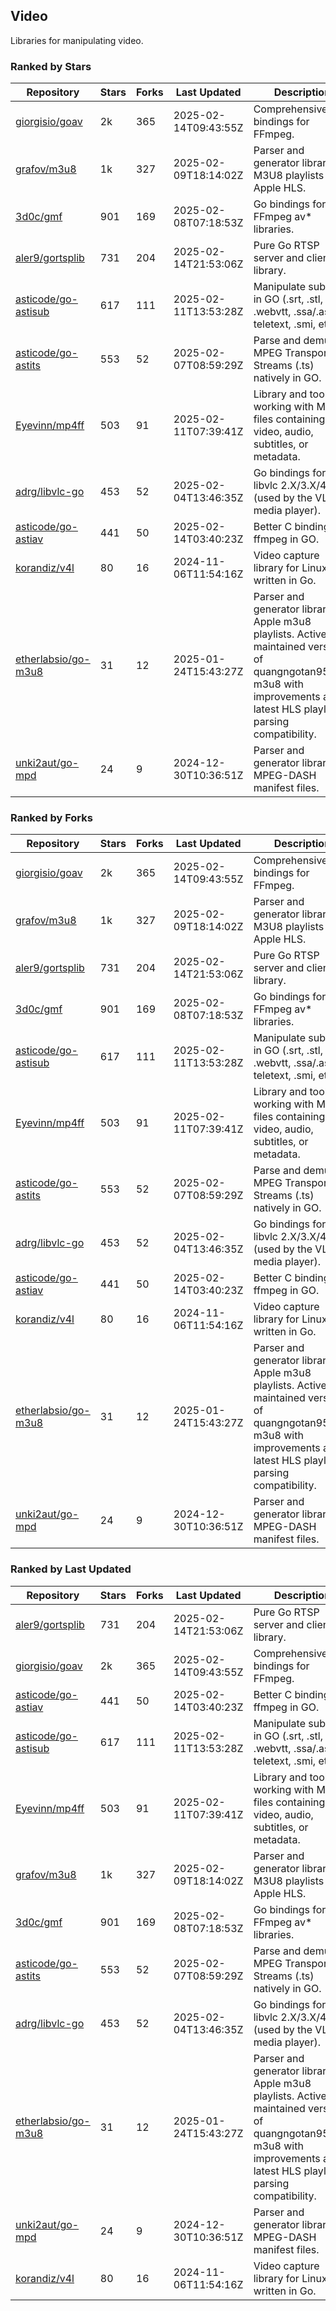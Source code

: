 ## Video

Libraries for manipulating video.

### Ranked by Stars

| Repository | Stars | Forks | Last Updated | Description | 
|------------|-------|-------|--------------|-------------|
| [giorgisio/goav](https://github.com/giorgisio/goav) | 2k | 365 | 2025-02-14T09:43:55Z |  Comprehensive Go bindings for FFmpeg. |
| [grafov/m3u8](https://github.com/grafov/m3u8) | 1k | 327 | 2025-02-09T18:14:02Z |  Parser and generator library of M3U8 playlists for Apple HLS. |
| [3d0c/gmf](https://github.com/3d0c/gmf) | 901 | 169 | 2025-02-08T07:18:53Z |  Go bindings for FFmpeg av\* libraries. |
| [aler9/gortsplib](https://github.com/aler9/gortsplib) | 731 | 204 | 2025-02-14T21:53:06Z |  Pure Go RTSP server and client library. |
| [asticode/go-astisub](https://github.com/asticode/go-astisub) | 617 | 111 | 2025-02-11T13:53:28Z |  Manipulate subtitles in GO (.srt, .stl, .ttml, .webvtt, .ssa/.ass, teletext, .smi, etc.). |
| [asticode/go-astits](https://github.com/asticode/go-astits) | 553 | 52 | 2025-02-07T08:59:29Z |  Parse and demux MPEG Transport Streams (.ts) natively in GO. |
| [Eyevinn/mp4ff](https://github.com/Eyevinn/mp4ff) | 503 | 91 | 2025-02-11T07:39:41Z |  Library and tools for working with MP4 files containing video, audio, subtitles, or metadata. |
| [adrg/libvlc-go](https://github.com/adrg/libvlc-go) | 453 | 52 | 2025-02-04T13:46:35Z |  Go bindings for libvlc 2.X/3.X/4.X (used by the VLC media player). |
| [asticode/go-astiav](https://github.com/asticode/go-astiav) | 441 | 50 | 2025-02-14T03:40:23Z |  Better C bindings for ffmpeg in GO. |
| [korandiz/v4l](https://github.com/korandiz/v4l) | 80 | 16 | 2024-11-06T11:54:16Z |  Video capture library for Linux, written in Go. |
| [etherlabsio/go-m3u8](https://github.com/etherlabsio/go-m3u8) | 31 | 12 | 2025-01-24T15:43:27Z |  Parser and generator library for Apple m3u8 playlists. Actively maintained version of quangngotan95/go-m3u8 with improvements and latest HLS playlist parsing compatibility. |
| [unki2aut/go-mpd](https://github.com/unki2aut/go-mpd) | 24 | 9 | 2024-12-30T10:36:51Z |  Parser and generator library for MPEG-DASH manifest files. |

### Ranked by Forks

| Repository | Stars | Forks | Last Updated | Description | 
|------------|-------|-------|--------------|-------------|
| [giorgisio/goav](https://github.com/giorgisio/goav) | 2k | 365 | 2025-02-14T09:43:55Z |  Comprehensive Go bindings for FFmpeg. |
| [grafov/m3u8](https://github.com/grafov/m3u8) | 1k | 327 | 2025-02-09T18:14:02Z |  Parser and generator library of M3U8 playlists for Apple HLS. |
| [aler9/gortsplib](https://github.com/aler9/gortsplib) | 731 | 204 | 2025-02-14T21:53:06Z |  Pure Go RTSP server and client library. |
| [3d0c/gmf](https://github.com/3d0c/gmf) | 901 | 169 | 2025-02-08T07:18:53Z |  Go bindings for FFmpeg av\* libraries. |
| [asticode/go-astisub](https://github.com/asticode/go-astisub) | 617 | 111 | 2025-02-11T13:53:28Z |  Manipulate subtitles in GO (.srt, .stl, .ttml, .webvtt, .ssa/.ass, teletext, .smi, etc.). |
| [Eyevinn/mp4ff](https://github.com/Eyevinn/mp4ff) | 503 | 91 | 2025-02-11T07:39:41Z |  Library and tools for working with MP4 files containing video, audio, subtitles, or metadata. |
| [asticode/go-astits](https://github.com/asticode/go-astits) | 553 | 52 | 2025-02-07T08:59:29Z |  Parse and demux MPEG Transport Streams (.ts) natively in GO. |
| [adrg/libvlc-go](https://github.com/adrg/libvlc-go) | 453 | 52 | 2025-02-04T13:46:35Z |  Go bindings for libvlc 2.X/3.X/4.X (used by the VLC media player). |
| [asticode/go-astiav](https://github.com/asticode/go-astiav) | 441 | 50 | 2025-02-14T03:40:23Z |  Better C bindings for ffmpeg in GO. |
| [korandiz/v4l](https://github.com/korandiz/v4l) | 80 | 16 | 2024-11-06T11:54:16Z |  Video capture library for Linux, written in Go. |
| [etherlabsio/go-m3u8](https://github.com/etherlabsio/go-m3u8) | 31 | 12 | 2025-01-24T15:43:27Z |  Parser and generator library for Apple m3u8 playlists. Actively maintained version of quangngotan95/go-m3u8 with improvements and latest HLS playlist parsing compatibility. |
| [unki2aut/go-mpd](https://github.com/unki2aut/go-mpd) | 24 | 9 | 2024-12-30T10:36:51Z |  Parser and generator library for MPEG-DASH manifest files. |

### Ranked by Last Updated

| Repository | Stars | Forks | Last Updated | Description | 
|------------|-------|-------|--------------|-------------|
| [aler9/gortsplib](https://github.com/aler9/gortsplib) | 731 | 204 | 2025-02-14T21:53:06Z |  Pure Go RTSP server and client library. |
| [giorgisio/goav](https://github.com/giorgisio/goav) | 2k | 365 | 2025-02-14T09:43:55Z |  Comprehensive Go bindings for FFmpeg. |
| [asticode/go-astiav](https://github.com/asticode/go-astiav) | 441 | 50 | 2025-02-14T03:40:23Z |  Better C bindings for ffmpeg in GO. |
| [asticode/go-astisub](https://github.com/asticode/go-astisub) | 617 | 111 | 2025-02-11T13:53:28Z |  Manipulate subtitles in GO (.srt, .stl, .ttml, .webvtt, .ssa/.ass, teletext, .smi, etc.). |
| [Eyevinn/mp4ff](https://github.com/Eyevinn/mp4ff) | 503 | 91 | 2025-02-11T07:39:41Z |  Library and tools for working with MP4 files containing video, audio, subtitles, or metadata. |
| [grafov/m3u8](https://github.com/grafov/m3u8) | 1k | 327 | 2025-02-09T18:14:02Z |  Parser and generator library of M3U8 playlists for Apple HLS. |
| [3d0c/gmf](https://github.com/3d0c/gmf) | 901 | 169 | 2025-02-08T07:18:53Z |  Go bindings for FFmpeg av\* libraries. |
| [asticode/go-astits](https://github.com/asticode/go-astits) | 553 | 52 | 2025-02-07T08:59:29Z |  Parse and demux MPEG Transport Streams (.ts) natively in GO. |
| [adrg/libvlc-go](https://github.com/adrg/libvlc-go) | 453 | 52 | 2025-02-04T13:46:35Z |  Go bindings for libvlc 2.X/3.X/4.X (used by the VLC media player). |
| [etherlabsio/go-m3u8](https://github.com/etherlabsio/go-m3u8) | 31 | 12 | 2025-01-24T15:43:27Z |  Parser and generator library for Apple m3u8 playlists. Actively maintained version of quangngotan95/go-m3u8 with improvements and latest HLS playlist parsing compatibility. |
| [unki2aut/go-mpd](https://github.com/unki2aut/go-mpd) | 24 | 9 | 2024-12-30T10:36:51Z |  Parser and generator library for MPEG-DASH manifest files. |
| [korandiz/v4l](https://github.com/korandiz/v4l) | 80 | 16 | 2024-11-06T11:54:16Z |  Video capture library for Linux, written in Go. |

